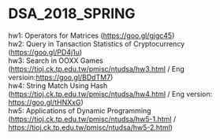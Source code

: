 # DSA_2018_SPRING

hw1: Operators for Matrices (https://goo.gl/gjgc45) <br />
hw2: Query in Tansaction Statistics of Cryptocurrency (https://goo.gl/PD4j1u) <br />
hw3: Search in OOXX Games (https://tioj.ck.tp.edu.tw/pmisc/ntudsa/hw3.html / Eng versioin:https://goo.gl/BDdTM7)  
hw4: String Match Using Hash (https://tioj.ck.tp.edu.tw/pmisc/ntudsa/hw4.html / Eng version: https://goo.gl/tHNXxG) <br />
hw5: Applications of Dynamic Programming (https://tioj.ck.tp.edu.tw/pmisc/ntudsa/hw5-1.html / https://tioj.ck.tp.edu.tw/pmisc/ntudsa/hw5-2.html) <br />
